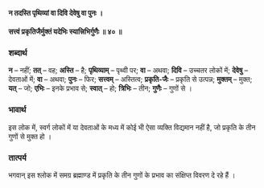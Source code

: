 #### न तदस्ति पृथिव्यां वा दिवि देवेषु वा पुनः ।
#### सत्त्वं प्रकृतिजैर्मुक्तं यदेभिः स्यात्त्रिभिर्गुणैः ॥ ४० ॥

### शब्दार्थ

**न** – नहीं; **तत्** – वह; **अस्ति** – है; **पृथिव्याम्** – पृथ्वी पर; **वा** – अथवा; **दिवि** – उच्चतर लोकों में; **देवेषु** – देवताओं में; **वा** – अथवा; **पुनः** – फिर; **सत्त्वम्** – अस्तित्व; **प्रकृति-जैः** – प्रकृति से उत्पन्न; **मुक्तम्** – मुक्त; **यत्** – जो; **एभिः** – इनके प्रभाव से; **स्वात्** – हो; **त्रिभिः** – तीन; **गुणैः** – गुणों से ।

### भावार्थ

इस लोक में, स्वर्ग लोकों में या देवताओं के मध्य में कोई भी ऐसा व्यक्ति विद्यमान नहीं है, जो प्रकृति के तीन गुणों से मुक्त हो ।

### तात्पर्य

भगवान् इस श्लोक में समग्र ब्रह्माण्ड में प्रकृति के तीन गुणों के प्रभाव का संक्षिप्त विवरण दे रहे हैं ।